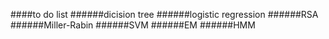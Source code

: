 ####to do list
######dicision tree
######logistic regression
######RSA
######Miller-Rabin
######SVM
######EM
######HMM
